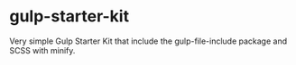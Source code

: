 # gulp-starter-kit
Very simple Gulp Starter Kit that include the gulp-file-include package and SCSS with minify.
